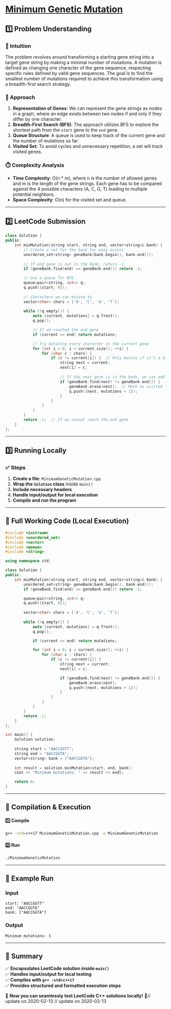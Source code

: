 # **[Minimum Genetic Mutation](https://leetcode.com/problems/minimum-genetic-mutation/description/)**  

## **1️⃣ Problem Understanding**  
### **📌 Intuition**  
The problem revolves around transforming a starting gene string into a target gene string by making a minimal number of mutations. A mutation is defined as changing one character of the gene sequence, respecting specific rules defined by valid gene sequences. The goal is to find the smallest number of mutations required to achieve this transformation using a breadth-first search strategy.

### **🚀 Approach**  
1. **Representation of Genes**: We can represent the gene strings as nodes in a graph, where an edge exists between two nodes if and only if they differ by one character. 
2. **Breadth-First Search (BFS)**: The approach utilizes BFS to explore the shortest path from the `start` gene to the `end` gene.  
3. **Queue Structure**: A queue is used to keep track of the current gene and the number of mutations so far.
4. **Visited Set**: To avoid cycles and unnecessary repetition, a set will track visited genes.

### **⏱️ Complexity Analysis**  
- **Time Complexity**: O(n * m), where n is the number of allowed genes and m is the length of the gene strings. Each gene has to be compared against the 4 possible characters (A, C, G, T) leading to multiple potential neighbors.
- **Space Complexity**: O(n) for the visited set and queue.

---  

## **2️⃣ LeetCode Submission**  
```cpp
class Solution {
public:
    int minMutation(string start, string end, vector<string>& bank) {
        // Create a set for the bank for easy access
        unordered_set<string> geneBank(bank.begin(), bank.end());
        
        // If end gene is not in the bank, return -1
        if (geneBank.find(end) == geneBank.end()) return -1;

        // Use a queue for BFS
        queue<pair<string, int>> q;
        q.push({start, 0});
        
        // Characters we can mutate to
        vector<char> chars = {'A', 'C', 'G', 'T'};
        
        while (!q.empty()) {
            auto [current, mutations] = q.front();
            q.pop();

            // If we reached the end gene
            if (current == end) return mutations;

            // Try mutating every character in the current gene
            for (int i = 0; i < current.size(); ++i) {
                for (char c : chars) {
                    if (c != current[i]) {  // Only mutate if it's a different character
                        string next = current;
                        next[i] = c;
                        
                        // If the next gene is in the bank, we can add it to the queue
                        if (geneBank.find(next) != geneBank.end()) {
                            geneBank.erase(next);  // Mark as visited
                            q.push({next, mutations + 1});
                        }
                    }
                }
            }
        }
        return -1;  // If we cannot reach the end gene
    }
};
```  

---  

## **3️⃣ Running Locally**  
### **✅ Steps**  
1. **Create a file**: `MinimumGeneticMutation.cpp`  
2. **Wrap the `Solution` class** inside `main()`  
3. **Include necessary headers**  
4. **Handle input/output for local execution**  
5. **Compile and run the program**  

---  

## **📝 Full Working Code (Local Execution)**  
```cpp
#include <iostream>
#include <unordered_set>
#include <vector>
#include <queue>
#include <string>

using namespace std;

class Solution {
public:
    int minMutation(string start, string end, vector<string>& bank) {
        unordered_set<string> geneBank(bank.begin(), bank.end());
        if (geneBank.find(end) == geneBank.end()) return -1;

        queue<pair<string, int>> q;
        q.push({start, 0});
        
        vector<char> chars = {'A', 'C', 'G', 'T'};
        
        while (!q.empty()) {
            auto [current, mutations] = q.front();
            q.pop();

            if (current == end) return mutations;

            for (int i = 0; i < current.size(); ++i) {
                for (char c : chars) {
                    if (c != current[i]) {
                        string next = current;
                        next[i] = c;

                        if (geneBank.find(next) != geneBank.end()) {
                            geneBank.erase(next);
                            q.push({next, mutations + 1});
                        }
                    }
                }
            }
        }
        return -1;
    }
};

int main() {
    Solution solution;
    
    string start = "AACCGGTT";
    string end = "AACCGGTA";
    vector<string> bank = {"AACCGGTA"};
    
    int result = solution.minMutation(start, end, bank);
    cout << "Minimum mutations: " << result << endl;

    return 0;
}
```  

---  

## **🔧 Compilation & Execution**  
#### **1️⃣ Compile**  
```bash
g++ -std=c++17 MinimumGeneticMutation.cpp -o MinimumGeneticMutation
```  

#### **2️⃣ Run**  
```bash
./MinimumGeneticMutation
```  

---  

## **🎯 Example Run**  
### **Input**  
```
start: "AACCGGTT"
end: "AACCGGTA"
bank: ["AACCGGTA"]
```  
### **Output**  
```
Minimum mutations: 1
```  

---  

## **📌 Summary**  
✅ **Encapsulates LeetCode solution inside `main()`**  
✅ **Handles input/output for local testing**  
✅ **Compiles with `g++ -std=c++17`**  
✅ **Provides structured and formatted execution steps**  

🚀 **Now you can seamlessly test LeetCode C++ solutions locally!** 🚀// update on 2020-02-13
// update on 2020-02-13
